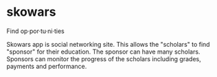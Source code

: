 # skowars

Find op·por·tu·ni·ties

Skowars app is social networking site. This allows the "scholars" to find "sponsor" for their education. The sponsor can have many scholars. Sponsors can monitor the progress of the scholars including grades, payments and performance.
